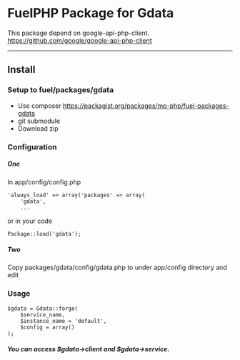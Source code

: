 # FuelPHP Package for Gdata

This package depend on google-api-php-client.  
https://github.com/google/google-api-php-client

***

## Install
### Setup to fuel/packages/gdata
* Use composer https://packagist.org/packages/mp-php/fuel-packages-gdata
* git submodule
* Download zip

### Configuration

##### One
In app/config/config.php

	'always_load' => array('packages' => array(
		'gdata',
		...

or in your code

	Package::load('gdata');

##### Two
Copy packages/gdata/config/gdata.php to under app/config directory and edit

### Usage

	$gdata = Gdata::forge(
		$service_name,
		$instance_name = 'default',
		$config = array()
	);

##### You can access $gdata->client and $gdata->service.
